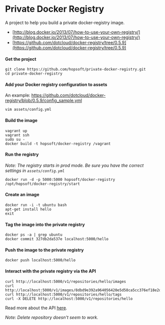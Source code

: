 # Private Docker Registry

A project to help you build a private docker-registry image.

* [http://blog.docker.io/2013/07/how-to-use-your-own-registry/](http://blog.docker.io/2013/07/how-to-use-your-own-registry/)
* [https://github.com/dotcloud/docker-registry/tree/0.5.9](https://github.com/dotcloud/docker-registry/tree/0.5.9)

#### Get the project

```
git clone https://github.com/hopsoft/private-docker-registry.git
cd private-docker-registry
```

#### Add your Docker registry configuration to assets

An example: https://github.com/dotcloud/docker-registry/blob/0.5.9/config_sample.yml

```
vim assets/config.yml
```

#### Build the image

```
vagrant up
vagrant ssh
sudo su -
docker build -t hopsoft/docker-registry /vagrant
```

#### Run the registry

_Note: The registry starts in prod mode. Be sure you have the correct settings in `assets/config.yml`_

```
docker run -d -p 5000:5000 hopsoft/docker-registry /opt/hopsoft/docker-registry/start
```

#### Create an image

```
docker run -i -t ubuntu bash
apt-get install hello
exit
```

#### Tag the image into the private registry

```
docker ps -a | grep ubuntu
docker commit 327db2da537e localhost:5000/hello
```

#### Push the image to the private registry

```
docker push localhost:5000/hello
```

#### Interact with the private registry via the API

```
curl http://localhost:5000/v1/repositories/hello/images
curl http://localhost:5000/v1/images/8dbd9e392a964056420e5d58ca5cc376ef18e2de93b5cc90e868a1bbc8318c1c/json
curl http://localhost:5000/v1/repositories/hello/tags
curl -X DELETE http://localhost:5000/v1/repositories/hello
```

Read more about the API [here](http://docs.docker.io/en/latest/api/registry_index_spec/).

_Note: Delete repository doesn't seem to work._


